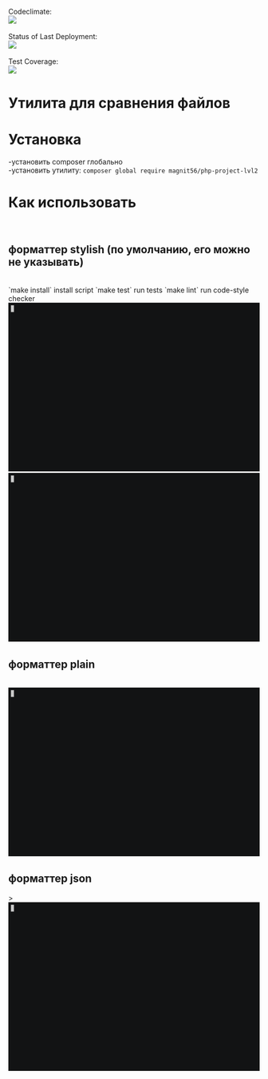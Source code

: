 Codeclimate:<br>
<a href="https://codeclimate.com/github/Maron4ik/php-project-lvl2">
<img src="https://api.codeclimate.com/v1/badges/6c2e84739140fa1ecc2d/maintainability" />
</a>

Status of Last Deployment:<br>
<a href="https://codeclimate.com/github/Maron4ik/php-project-lvl2/maintainability"><img
src="https://api.codeclimate.com/v1/badges/63aa7c8d873f1c303fdc/maintainability" />
</a>

Test Coverage:<br>
<a href="https://codeclimate.com/github/Maron4ik/php-project-lvl2/test_coverage"><img
src="https://api.codeclimate.com/v1/badges/63aa7c8d873f1c303fdc/test_coverage" />
</a>

<h1>Утилита для сравнения файлов</h1>
<h1>Установка</h1>
-установить composer глобально<br>
-установить утилиту: <code>composer global require magnit56/php-project-lvl2</code><br>
<h1>Как использовать</h1><br>
<h2>форматтер stylish (по умолчанию, его можно не указывать)</h2><br>
`make install` install script  
`make test` run tests  
`make lint` run code-style checker  
<img src="https://raw.githubusercontent.com/magnit56/php-project-lvl2/master/examples/stylish.gif" /><br>
<img src="https://raw.githubusercontent.com/magnit56/php-project-lvl2/master/examples/default.gif" /><br>
<h2>форматтер plain</h2><br>
<img src="https://raw.githubusercontent.com/magnit56/php-project-lvl2/master/examples/plain.gif" /><br>
<h2>форматтер json</h2>><br>
<img src="https://raw.githubusercontent.com/magnit56/php-project-lvl2/master/examples/json.gif" /><br>
